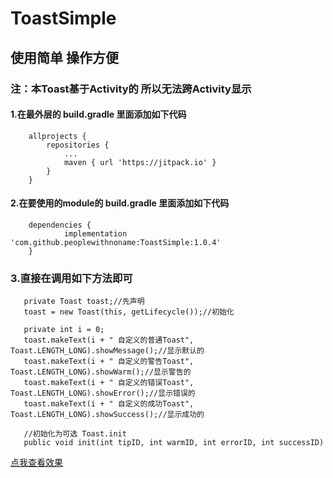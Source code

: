 # ToastSimple
## 使用简单 操作方便

### 注：本Toast基于Activity的   所以无法跨Activity显示

#### 1.在最外层的 build.gradle 里面添加如下代码

```
	allprojects {
		repositories {
			...
			maven { url 'https://jitpack.io' }
		}
	}
```
#### 2.在要使用的module的 build.gradle 里面添加如下代码

```
	dependencies {
	        implementation 'com.github.peoplewithnoname:ToastSimple:1.0.4'
	}
```

### 3.直接在调用如下方法即可

```
   private Toast toast;//先声明
   toast = new Toast(this, getLifecycle());//初始化

   private int i = 0;
   toast.makeText(i + " 自定义的普通Toast", Toast.LENGTH_LONG).showMessage();//显示默认的
   toast.makeText(i + " 自定义的警告Toast", Toast.LENGTH_LONG).showWarm();//显示警告的
   toast.makeText(i + " 自定义的错误Toast", Toast.LENGTH_LONG).showError();//显示错误的
   toast.makeText(i + " 自定义的成功Toast", Toast.LENGTH_LONG).showSuccess();//显示成功的

```

```
   //初始化为可选 Toast.init
   public void init(int tipID, int warmID, int errorID, int successID)

```

[点我查看效果](https://blog.csdn.net/qq_16592085/article/details/110561466)